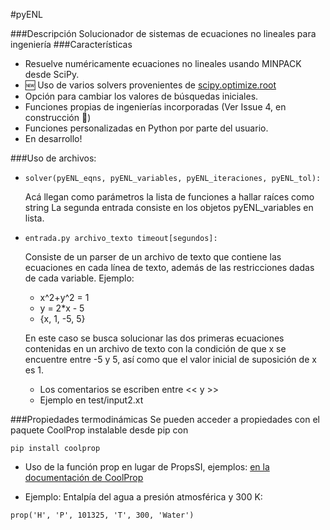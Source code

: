 #pyENL

###Descripción
Solucionador de sistemas de ecuaciones no lineales para ingeniería
###Características
- Resuelve numéricamente ecuaciones no lineales usando MINPACK desde SciPy.
- 🆕 Uso de varios solvers provenientes de [scipy.optimize.root](https://docs.scipy.org/doc/scipy/reference/generated/scipy.optimize.root.html#scipy.optimize.root)
- Opción para cambiar los valores de búsquedas iniciales.
- Funciones propias de ingenierías incorporadas (Ver Issue 4, en construcción 💪)
- Funciones personalizadas en Python por parte del usuario.
- En desarrollo!

###Uso de archivos:
- <pre><code>solver(pyENL_eqns, pyENL_variables, pyENL_iteraciones, pyENL_tol):</code></pre>
    Acá llegan como parámetros la lista de funciones a hallar raíces como string
    La segunda entrada consiste en los objetos pyENL_variables en lista.
- <pre><code>entrada.py archivo_texto timeout[segundos]:</code></pre>
  Consiste de un parser de un archivo de texto que contiene las ecuaciones en
  cada línea de texto, además de las restricciones dadas de cada variable.
  Ejemplo:
    - x^2+y^2 = 1
    - y = 2*x - 5
    - {x, 1, -5, 5}

  En este caso se busca solucionar las dos primeras ecuaciones contenidas en un
  archivo de texto con la condición de que x se encuentre entre -5 y 5, así como
  que el valor inicial de suposición de x es 1.

  - Los comentarios se escriben entre << y >>
  - Ejemplo en test/input2.xt

###Propiedades termodinámicas
Se pueden acceder a propiedades con el paquete CoolProp instalable desde pip con
<pre><code>pip install coolprop</code></pre>
- Uso de la función prop en lugar de PropsSI, ejemplos: [en la documentación de CoolProp](http://www.coolprop.org/coolprop/examples.html#sample-props-code)

- Ejemplo: Entalpía del agua a presión atmosférica y 300 K:
 <pre><code>prop('H', 'P', 101325, 'T', 300, 'Water')</code></pre>
